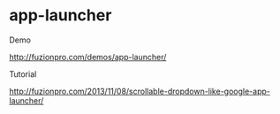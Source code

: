 app-launcher
============

Demo

http://fuzionpro.com/demos/app-launcher/

Tutorial

http://fuzionpro.com/2013/11/08/scrollable-dropdown-like-google-app-launcher/
